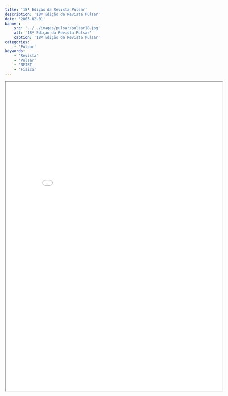 ```yaml
---
title: '18ª Edição da Revista Pulsar'
description: '18ª Edição da Revista Pulsar'
date: '2003-02-01'
banner:
    src: '../../images/pulsar/pulsar18.jpg'
    alt: '18ª Edição da Revista Pulsar'
    caption: '18ª Edição da Revista Pulsar'
categories:
    - 'Pulsar'
keywords:
    - 'Revista'
    - 'Pulsar'
    - 'NFIST'
    - 'Física'
---
```


<iframe width="700" height="1000" src="../../pulsar/pulsar18.pdf"></iframe>
